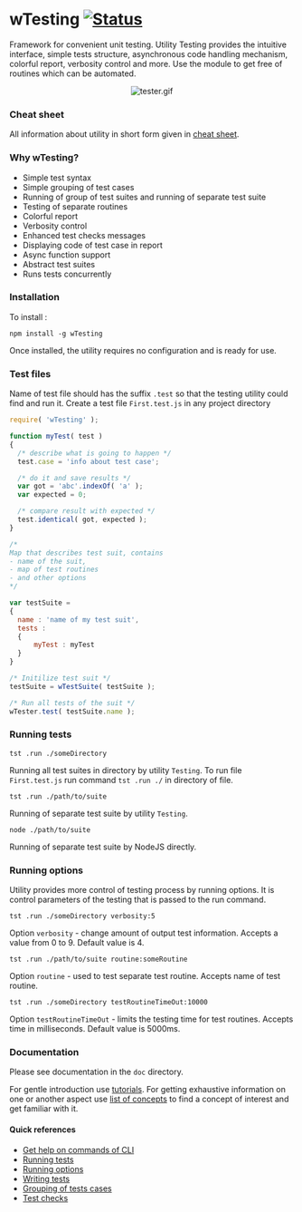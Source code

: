 
# wTesting [![Status](https://github.com/Wandalen/wTesting/workflows/Test/badge.svg)](https://github.com/Wandalen/wTesting/actions?query=workflow%3ATest)

Framework for convenient unit testing. Utility Testing provides the intuitive interface, simple tests structure, asynchronous code handling mechanism, colorful report, verbosity control and more. Use the module to get free of routines which can be automated.

<div align="center">
		<img src="./doc/images/tester.gif" alt="tester.gif">
</div>

### Cheat sheet

All information about utility in short form given in [cheat sheet](./doc/version.eng/tutorial/TestingCheatSheet.pdf).

### Why wTesting?

- Simple test syntax
- Simple grouping of test cases
- Running of group of test suites and running of separate test suite
- Testing of separate routines
- Colorful report
- Verbosity control
- Enhanced test checks messages
- Displaying code of test case in report
- Async function support
- Abstract test suites
- Runs tests concurrently

### Installation

To install :

```
npm install -g wTesting
```

Once installed, the utility requires no configuration and is ready for use.

### Test files

Name of test file should has the suffix `.test` so that the testing utility could find and run it. Create a test file `First.test.js` in any project directory

```js
require( 'wTesting' );

function myTest( test )
{
  /* describe what is going to happen */
  test.case = 'info about test case';

  /* do it and save results */
  var got = 'abc'.indexOf( 'a' );
  var expected = 0;

  /* compare result with expected */
  test.identical( got, expected );
}

/*
Map that describes test suit, contains
- name of the suit,
- map of test routines
- and other options
*/

var testSuite =
{
  name : 'name of my test suit',
  tests :
  {
      myTest : myTest
  }
}

/* Initilize test suit */
testSuite = wTestSuite( testSuite );

/* Run all tests of the suit */
wTester.test( testSuite.name );
```

### Running tests

```
tst .run ./someDirectory
```
Running all test suites in directory by utility `Testing`. To run file `First.test.js` run command `tst .run ./` in directory of file.

```
tst .run ./path/to/suite
```
Running of separate test suite by utility `Testing`.

```
node ./path/to/suite
```

Running of separate test suite by NodeJS directly.

### Running options

Utility provides more control of testing process by running options. It is control parameters of the testing that is passed to the run command.

```
tst .run ./someDirectory verbosity:5
```

Option `verbosity` - change amount of output test information. Accepts a value from 0 to 9. Default value is 4.

```
tst .run ./path/to/suite routine:someRoutine
```

Option `routine` - used to test separate test routine. Accepts name of test routine.

```
tst .run ./someDirectory testRoutineTimeOut:10000
```

Option `testRoutineTimeOut` - limits the testing time for test routines. Accepts time in milliseconds. Default value is 5000ms.

### Documentation

Please see documentation in the `doc` directory.

For gentle introduction use [tutorials](./doc/version.eng/README.md#Tutorials). For getting exhaustive information on one or another aspect use [list of concepts](./doc/version.eng/README.md#Concepts) to find a concept of interest and get familiar with it.

#### Quick references

- [Get help on commands of CLI](./doc/version.eng/tutorial/Help.md)
- [Running tests](./doc/version.eng/tutorial/Running.md)
- [Running options](./doc/version.eng/tutorial/Help.md#test-run-options-and-suite-options)
- [Writing tests](./doc/version.eng/tutorial/HelloWorld.md)
- [Grouping of tests cases](./doc/version.eng/tutorial/Report.md)
- [Test checks](./doc/version.eng/concept/TestCheck.md)
